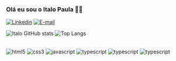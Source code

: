 ### Olá eu sou o Italo Paula 👋🏼

[![Linkedin](https://img.shields.io/badge/LinkedIn-0077B5?style=for-the-badge&logo=linkedin&logoColor=white
)](https://www.linkedin.com/in/italo-paula-683389247/)
[![E-mail](https://img.shields.io/badge/Gmail-D14836?style=for-the-badge&logo=gmail&logoColor=white)](italo76g@gmail.com)

![Italo GitHub stats](https://github-readme-stats.vercel.app/api?username=italoopaula&show_icons=true&theme=radical)
![Top Langs](https://github-readme-stats.vercel.app/api/top-langs/?username=italoopaula&layout=compact&theme=radical)

<div style="display: inline_block"><br/>
    <img align="center" alt="html5" src="https://img.shields.io/badge/HTML5-E34F26?style=for-the-badge&logo=html5&logoColor=white" />
    <img align="center" alt="css3" src="https://img.shields.io/badge/CSS3-1572B6?style=for-the-badge&logo=css3&logoColor=white" />
    <img align="center" alt="javascript" src="https://img.shields.io/badge/JavaScript-323330?style=for-the-badge&logo=javascript&logoColor=F7DF1E" />
    <img align="center" alt="typescript" src="https://img.shields.io/badge/TypeScript-007ACC?style=for-the-badge&logo=typescript&logoColor=white" />
    <img align="center" alt="typescript" src="https://img.shields.io/badge/React-20232A?style=for-the-badge&logo=react&logoColor=61DAFB" />
    <img align="center" alt="typescript" src="https://img.shields.io/badge/C-00599C?style=for-the-badge&logo=c&logoColor=white" />
</div>
